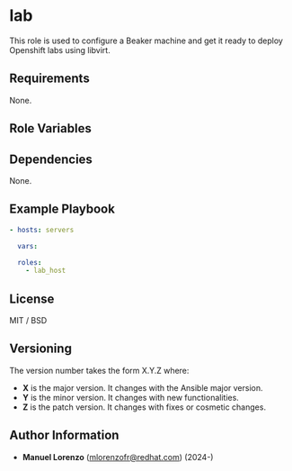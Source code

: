 # lab
This role is used to configure a Beaker machine and get it ready to deploy Openshift labs using libvirt.

## Requirements
None.

## Role Variables

## Dependencies
None.

## Example Playbook
```yaml
- hosts: servers

  vars:

  roles:
    - lab_host
```

## License
MIT / BSD

## Versioning
The version number takes the form X.Y.Z where:
* **X** is the major version. It changes with the Ansible major version.
* **Y** is the minor version. It changes with new functionalities.
* **Z** is the patch version. It changes with fixes or cosmetic changes.

## Author Information
 - **Manuel Lorenzo** (mlorenzofr@redhat.com) (2024-)
